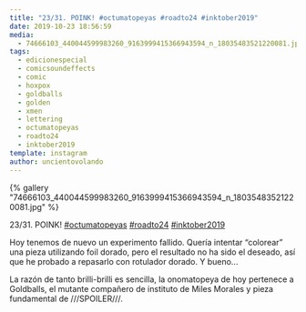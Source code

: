```yaml
---
title: "23/31. POINK! #octumatopeyas #roadto24 #inktober2019"
date: 2019-10-23 18:56:59
media: 
  - 74666103_440044599983260_9163999415366943594_n_18035483521220081.jpg
tags: 
  - edicionespecial
  - comicsoundeffects
  - comic
  - hoxpox
  - goldballs
  - golden
  - xmen
  - lettering
  - octumatopeyas
  - roadto24
  - inktober2019
template: instagram
author: uncientovolando
---
```


{% gallery "74666103_440044599983260_9163999415366943594_n_18035483521220081.jpg" %}

23/31. POINK! [#octumatopeyas](/etiquetas/octumatopeyas) [#roadto24](/etiquetas/roadto24) [#inktober2019](/etiquetas/inktober2019)

Hoy tenemos de nuevo un experimento fallido. Quería intentar “colorear” una pieza utilizando foil dorado, pero el resultado no ha sido el deseado, así que he probado a repasarlo con rotulador dorado. Y bueno...

La razón de tanto brilli-brilli es sencilla, la onomatopeya de hoy pertenece a Goldballs, el mutante compañero de instituto de Miles Morales y pieza fundamental de ///SPOILER///.
